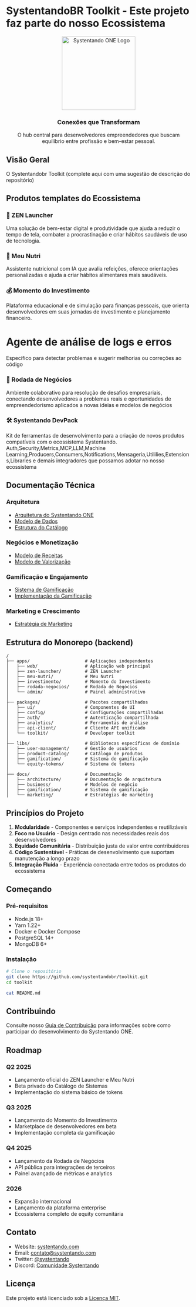 # SystentandoBR Toolkit - Este projeto faz parte do nosso Ecossistema 

<div align="center">
  <img src="https://via.placeholder.com/200x200" alt="Systentando ONE Logo" width="200" />
  <h3>Conexões que Transformam</h3>
  <p>O hub central para desenvolvedores empreendedores que buscam equilíbrio entre profissão e bem-estar pessoal.</p>
</div>

## Visão Geral

O Systentandobr Toolkit (complete aqui com uma sugestão de descrição do repositório)


## Produtos templates do Ecossistema

### 🧘 ZEN Launcher
Uma solução de bem-estar digital e produtividade que ajuda a reduzir o tempo de tela, combater a procrastinação e criar hábitos saudáveis de uso de tecnologia.

### 🥗 Meu Nutri
Assistente nutricional com IA que avalia refeições, oferece orientações personalizadas e ajuda a criar hábitos alimentares mais saudáveis.

### 💰 Momento do Investimento
Plataforma educacional e de simulação para finanças pessoais, que orienta desenvolvedores em suas jornadas de investimento e planejamento financeiro.

# Agente de análise de logs e erros
Especifico para detectar problemas e sugerir melhorias ou correções ao código

### 🚀 Rodada de Negócios
Ambiente colaborativo para resolução de desafios empresariais, conectando desenvolvedores a problemas reais e oportunidades de empreendedorismo aplicados a novas ideias e modelos de negócios

### 🛠️ Systentando DevPack
Kit de ferramentas de desenvolvimento para a criação de novos produtos compatíveis com o ecossistema Systentando.
Auth,Security,Metrics,MCP,LLM,Machine Learning,Producers,Consumers,Notifications,Mensageria,Utililies,Extensions,Libraries e demais integradores que possamos adotar no nosso ecossistema

## Documentação Técnica

### Arquitetura
- [Arquitetura do Systentando ONE](./docs/architecture/systentando-one-architecture.md)
- [Modelo de Dados](./docs/architecture/data-model.md)
- [Estrutura do Catálogo](./docs/architecture/catalog-structure.md)

### Negócios e Monetização
- [Modelo de Receitas](./docs/business/revenue-model.md)
- [Modelo de Valorização](./docs/business/valuation-model.md)

### Gamificação e Engajamento
- [Sistema de Gamificação](./docs/gamification/gamification-system.md)
- [Implementação da Gamificação](./docs/gamification/gamification-implementation.md)

### Marketing e Crescimento
- [Estratégia de Marketing](./docs/marketing/marketing-strategy.md)

## Estrutura do Monorepo (backend)

```(Obs.: sugira aqui uma alteração analisando a estrutura de pastas atual)
/
├── apps/                     # Aplicações independentes
│   ├── web/                  # Aplicação web principal
│   ├── zen-launcher/         # ZEN Launcher
│   ├── meu-nutri/            # Meu Nutri
│   ├── investimento/         # Momento do Investimento
│   ├── rodada-negocios/      # Rodada de Negócios
│   └── admin/                # Painel administrativo
│
├── packages/                 # Pacotes compartilhados
│   ├── ui/                   # Componentes de UI
│   ├── config/               # Configurações compartilhadas
│   ├── auth/                 # Autenticação compartilhada
│   ├── analytics/            # Ferramentas de análise
│   ├── api-client/           # Cliente API unificado
│   └── toolkit/              # Developer toolkit
│
├── libs/                     # Bibliotecas específicas de domínio
│   ├── user-management/      # Gestão de usuários
│   ├── product-catalog/      # Catálogo de produtos
│   ├── gamification/         # Sistema de gamificação
│   └── equity-tokens/        # Sistema de tokens
│
├── docs/                     # Documentação
│   ├── architecture/         # Documentação de arquitetura
│   ├── business/             # Modelos de negócio
│   ├── gamification/         # Sistema de gamificação
│   └── marketing/            # Estratégias de marketing

```

## Princípios do Projeto

1. **Modularidade** - Componentes e serviços independentes e reutilizáveis
2. **Foco no Usuário** - Design centrado nas necessidades reais dos desenvolvedores
3. **Equidade Comunitária** - Distribuição justa de valor entre contribuidores
4. **Código Sustentável** - Práticas de desenvolvimento que suportam manutenção a longo prazo
5. **Integração Fluida** - Experiência conectada entre todos os produtos do ecossistema

## Começando

### Pré-requisitos

- Node.js 18+
- Yarn 1.22+
- Docker e Docker Compose
- PostgreSQL 14+
- MongoDB 6+

### Instalação

```bash
# Clone o repositório
git clone https://github.com/systentandobr/toolkit.git
cd toolkit

cat README.md
```

## Contribuindo

Consulte nosso [Guia de Contribuição](./CONTRIBUTING.md) para informações sobre como participar do desenvolvimento do Systentando ONE.

## Roadmap

### Q2 2025
- Lançamento oficial do ZEN Launcher e Meu Nutri
- Beta privado do Catálogo de Sistemas
- Implementação do sistema básico de tokens

### Q3 2025
- Lançamento do Momento do Investimento
- Marketplace de desenvolvedores em beta
- Implementação completa da gamificação

### Q4 2025
- Lançamento da Rodada de Negócios
- API pública para integrações de terceiros
- Painel avançado de métricas e analytics

### 2026
- Expansão internacional
- Lançamento da plataforma enterprise
- Ecossistema completo de equity comunitária

## Contato

- Website: [systentando.com](https://systentando.com)
- Email: contato@systentando.com
- Twitter: [@systentando](https://twitter.com/systentando)
- Discord: [Comunidade Systentando](https://discord.gg/systentando)

## Licença

Este projeto está licenciado sob a [Licença MIT](./LICENSE).